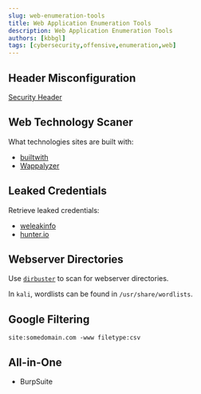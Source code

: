 ```yaml
---
slug: web-enumeration-tools
title: Web Application Enumeration Tools
description: Web Application Enumeration Tools
authors: [kbbgl]
tags: [cybersecurity,offensive,enumeration,web]
---
```


## Header Misconfiguration 

[Security Header](www.securityheader.com)


## Web Technology Scaner

What technologies sites are built with:

- [builtwith](https://www.builtwith.com)
- [Wappalyzer](https://www.wappalyzer.com/)

## Leaked Credentials

Retrieve leaked credentials:

- [weleakinfo](https://weleakinfo.com)
- [hunter.io](https://hunter.io)

## Webserver Directories

Use [`dirbuster`](https://tools.kali.org/web-applications/dirbuster) to scan for webserver directories.

In `kali`, wordlists can be found in `/usr/share/wordlists`.

## Google Filtering

```
site:somedomain.com -www filetype:csv
```


## All-in-One

- BurpSuite
